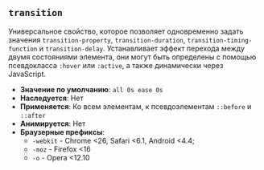 ## `transition`
Универсальное свойство, которое позволяет одновременно задать значения `transition-property`, `transition-duration`, `transition-timing-function` и `transition-delay`. Устанавливает эффект перехода между двумя состояниями элемента, они могут быть определены с помощью псевдокласса `:hover` или `:active`, а также динамически через JavaScript.

- **Значение по умолчанию**: `all 0s ease 0s`
- **Наследуется**: Нет
- **Применяется**: Ко всем элементам, к псевдоэлементам `::before` и `::after`
- **Анимируется**: Нет
- **Браузерные префиксы**:
  - `-webkit` - Chrome <26, Safari <6.1, Android <4.4;
  - `-moz` - Firefox <16
  - `-o` - Opera <12.10
